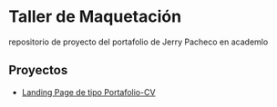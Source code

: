 # Taller de Maquetación

repositorio de proyecto del portafolio de Jerry Pacheco en academlo

## Proyectos

- [Landing Page de tipo Portafolio-CV](https://jerry0811.github.io/academlo/portafolio-cv)
